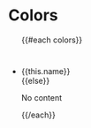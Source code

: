 # Colors

<ul class="psg-colorPalette">
  {{#each colors}}
    <li>
      <div style="background-color: {{this.color}}; height:40px; width: 40px;">
      </div>
      {{this.name}}
    </li>
  {{else}}
    <p class="empty">No content</p>
  {{/each}}
</ul>
